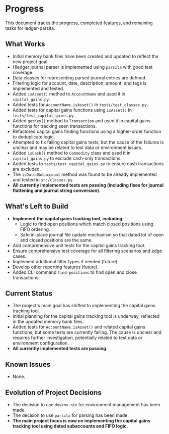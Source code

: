 # Progress

This document tracks the progress, completed features, and remaining tasks for ledger-parsita.

## What Works

- Initial memory bank files have been created and updated to reflect the new project goal.
- Hledger journal parser is implemented using `parsita` with good test coverage.
- Data classes for representing parsed journal entries are defined.
- Filtering logic for account, date, description, amount, and tags is implemented and tested.
- Added `isAsset()` method to `AccountName` and used it in `capital_gains.py`.
- Added tests for `AccountName.isAsset()` in `tests/test_classes.py`.
- Added tests for capital gains functions using `isAsset()` in `tests/test_capital_gains.py`.
- Added `getKey()` method to `Transaction` and used it in capital gains functions for tracking seen transactions.
- Refactored capital gains finding functions using a higher-order function to deduplicate logic.
- Attempted to fix failing capital gains tests, but the cause of the failures is unclear and may be related to test data or environment issues.
- Added `isCash()` method to `Commodity` class and used it in `capital_gains.py` to exclude cash-only transactions.
- Added tests to `tests/test_capital_gains.py` to ensure cash transactions are excluded.
- The `isDatedSubaccount` method was found to be already implemented and tested in `src/classes.py`.
- **All currently implemented tests are passing (including fixes for journal flattening and journal string conversion).**

## What's Left to Build

- **Implement the capital gains tracking tool, including:**
    - Logic to find open positions which match closed positions using FIFO ordering.
    - Safe in-place journal file update mechanism so that dated lot of open and closed positions are the same.
- Add comprehensive unit tests for the capital gains tracking tool.
- Ensure comprehensive test coverage for all filtering scenarios and edge cases.
- Implement additional filter types if needed (future).
- Develop other reporting features (future).
- Added CLI command `find-positions` to find open and close transactions.

## Current Status

- The project's main goal has shifted to implementing the capital gains tracking tool.
- Initial planning for the capital gains tracking tool is underway, reflected in the updated memory bank files.
- Added tests for `AccountName.isAsset()` and related capital gains functions, but some tests are currently failing. The cause is unclear and requires further investigation, potentially related to test data or environment configuration.
- **All currently implemented tests are passing.**

## Known Issues

- None.

## Evolution of Project Decisions

- The decision to use `devenv.nix` for environment management has been made.
- The decision to use `parsita` for parsing has been made.
- **The main project focus is now on implementing the capital gains tracking tool using dated subaccounts and FIFO logic.**
